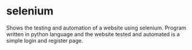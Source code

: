 # selenium
Shows the testing and automation of a website using selenium. Program written in python language and the website tested and automated is a simple login and register page.
